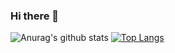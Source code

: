 ### Hi there 👋

![Anurag's github stats](https://github-readme-stats.vercel.app/api?username=LewChich&show_icons=true&theme=radical)
[![Top Langs](https://github-readme-stats.vercel.app/api/top-langs/?username=anuraghazra&layout=compact)](https://github.com/anuraghazra/github-readme-stats)

